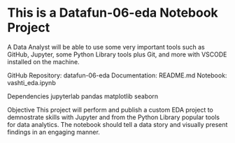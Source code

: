 # This is a Datafun-06-eda Notebook Project
A Data Analyst will be able to use  some very important tools such as GitHub, Jupyter, some Python Library tools plus Git, and more with VSCODE installed on the machine.

GitHub Repository: datafun-06-eda
Documentation: README.md
Notebook: vashti_eda.ipynb

Dependencies
jupyterlab
pandas
matplotlib
seaborn

Objective
This project will perform and publish a custom EDA project to demnostrate skills with Jupyter and from the Python Library popular tools for data analytics. The notebook should tell a data story and visually present findings in an engaging manner.